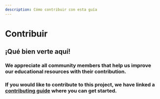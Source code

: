 ```yaml
---
description: Cómo contribuir con esta guía
---
```


# Contribuir

## ¡Qué bien verte aquí!

### We appreciate all community members that help us improve our educational resources with their contribution.

### If you would like to contribute to this project, we have linked a [contributing guide](untitled-1/) where you can get started.

